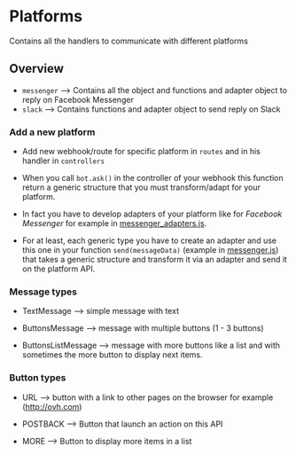 # Platforms

Contains all the handlers to communicate with different platforms

## Overview

+ `messenger` --> Contains all the object and functions and adapter object to reply on Facebook Messenger
+ `slack` --> Contains functions and adapter object to send reply on Slack

### Add a new platform

+ Add new webhook/route for specific platform in `routes` and in his handler in `controllers`

+ When you call `bot.ask()` in the controller of your webhook this function return a generic structure that you must transform/adapt for your platform.

+ In fact you have to develop adapters of your platform like for *Facebook Messenger* for example in [messenger_adapters.js](messenger/messenger_adapters.js).

+ For at least, each generic type you have to create an adapter and use this one in your function `send(messageData)` (example in [messenger.js](messenger/messenger.js)) that takes a generic structure and transform it via an adapter and send it on the platform API.

### Message types

+ TextMessage -->  simple message with text 

+ ButtonsMessage --> message with multiple buttons (1 - 3 buttons)

+ ButtonsListMessage --> message with more buttons like a list and with sometimes the more button to display next items.

### Button types

+ URL --> button with a link to other pages on the browser for example (http://ovh.com)

+ POSTBACK --> Button that launch an action on this API

+ MORE --> Button to display more items in a list
